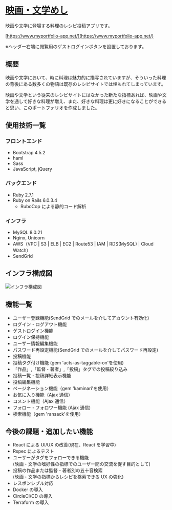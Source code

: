 # [映画・文学めし](https://www.myportfolio-app.net/)

映画や文学に登場する料理のレシピ投稿アプリです。

[https://www.myportfolio-app.net/](https://www.myportfolio-app.net/)

※ヘッダー右端に閲覧用のゲストログインボタンを設置しております。

## 概要

映画や文学において、時に料理は魅力的に描写されていますが、そういった料理の背後にある数多くの物語は既存のレシピサイトでは埋もれてしまっています。

映画や文学という従来のレシピサイトにはなかった新たな指標あれば、映画や文学を通して好きな料理が増え、また、好きな料理は更に好きになることができると思い、このポートフォリオを作成しました。

## 使用技術一覧

### フロントエンド

- Bootstrap 4.5.2
- haml
- Sass
- JavaScript, jQuery

### バックエンド

- Ruby 2.7.1
- Ruby on Rails 6.0.3.4
  - RuboCop による静的コード解析

### インフラ

- MySQL 8.0.21
- Nginx, Unicorn
- AWS（VPC | S3 | ELB | EC2 | Route53 | IAM | RDS(MySQL) | Cloud Watch）
- SendGrid

## インフラ構成図

![インフラ構成図](https://user-images.githubusercontent.com/67425779/99258575-1d620f00-285c-11eb-9073-c31442292060.png)

## 機能一覧

- ユーザー登録機能(SendGrid でのメールを介してアカウント有効化)
- ログイン・ログアウト機能
- ゲストログイン機能
- ログイン保持機能
- ユーザー情報編集機能
- パスワード再設定機能(SendGrid でのメールを介してパスワード再設定)
- 投稿機能
- 投稿タグ付け機能 (gem 'acts-as-taggable-on'を使用)
- 「作品」,「監督・著者」,「投稿」タグでの投稿絞り込み
- 投稿一覧・投稿詳細表示機能
- 投稿編集機能
- ページネーション機能（gem 'kaminari'を使用）
- お気に入り機能（Ajax 通信）
- コメント機能（Ajax 通信）
- フォロー・フォロワー機能 (Ajax 通信)
- 検索機能（gem 'ransack'を使用）

## 今後の課題・追加したい機能

- React による UI/UX の改善(現在、React を学習中)
- Rspec によるテスト
- ユーザーがタグをフォローできる機能  
  (映画・文学の嗜好性の指標でのユーザー間の交流を促す目的として)
- 投稿の作品または監督・著者別の五十音検索  
  (映画・文学の指標からレシピを検索できる UX の強化)
- レスポンシブル対応
- Docker の導入
- CircleCI/CD の導入
- Terraform の導入
